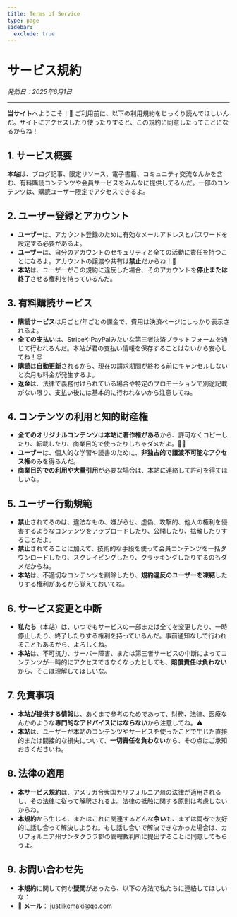 ```yaml
---
title: Terms of Service
type: page
sidebar:
  exclude: true
---
```

# サービス規約

*発効日：2025年6月1日*

---

**当サイト**へようこそ！🎉 ご利用前に、以下の利用規約をじっくり読んでほしいんだ。サイトにアクセスしたり使ったりすると、この規約に同意したってことになるからね！

## 1. サービス概要
**本站**は、ブログ記事、限定リソース、電子書籍、コミュニティ交流なんかを含む、有料購読コンテンツや会員サービスをみんなに提供してるんだ。一部のコンテンツは、購読ユーザー限定でアクセスできるよ。

## 2. ユーザー登録とアカウント
- **ユーザー**は、アカウント登録のために有効なメールアドレスとパスワードを設定する必要があるよ。
- **ユーザー**は、自分のアカウントのセキュリティと全ての活動に責任を持つことになるよ。アカウントの譲渡や共有は**禁止**だからね！🚫
- **本站**は、ユーザーがこの規約に違反した場合、そのアカウントを**停止または終了**させる権利を持っているんだ。

## 3. 有料購読サービス
- **購読サービス**は月ごと/年ごとの課金で、費用は決済ページにしっかり表示されるよ。
- **全ての支払い**は、StripeやPayPalみたいな第三者決済プラットフォームを通じて行われるんだ。本站が君の支払い情報を保存することはないから安心してね！😉
- **購読**は**自動更新**されるから、現在の請求期間が終わる前にキャンセルしないと次月も料金が発生するよ。
- **返金**は、法律で義務付けられている場合や特定のプロモーションで別途記載がない限り、支払い後には基本的に行われないから注意してね。

## 4. コンテンツの利用と知的財産権
- **全てのオリジナルコンテンツ**は**本站に著作権がある**から、許可なくコピーしたり、転載したり、商業目的で使ったりしちゃダメだよ。🙅‍♀️
- **ユーザー**は、個人的な学習や読書のために、**非独占的で譲渡不可能なアクセス権**のみを得るんだ。
- **商業目的での利用や大量引用**が必要な場合は、本站に連絡して許可を得てほしいな。

## 5. ユーザー行動規範
- **禁止**されてるのは、違法なもの、嫌がらせ、虚偽、攻撃的、他人の権利を侵害するようなコンテンツをアップロードしたり、公開したり、拡散したりすることだよ。
- **禁止**されてることに加えて、技術的な手段を使って会員コンテンツを一括ダウンロードしたり、スクレイピングしたり、クラッキングしたりするのもダメだからね。
- **本站**は、不適切なコンテンツを削除したり、**規約違反のユーザーを凍結**したりする権利があるから覚えておいてね。

## 6. サービス変更と中断
- **私たち**（本站）は、いつでもサービスの一部または全てを変更したり、一時停止したり、終了したりする権利を持っているんだ。事前通知なしで行われることもあるから、よろしくね。
- **本站**は、不可抗力、サーバー障害、または第三者サービスの中断によってコンテンツが一時的にアクセスできなくなったとしても、**賠償責任は負わない**から、そこは理解してほしいな。

## 7. 免責事項
- **本站が提供する情報**は、あくまで参考のためであって、財務、法律、医療なんかのような**専門的なアドバイスにはならない**から注意してね。⚠️
- **本站**は、ユーザーが本站のコンテンツやサービスを使ったことで生じた直接的または間接的な損失について、**一切責任を負わない**から、その点はご承知おきくださいね。

## 8. 法律の適用
- **本サービス規約**は、アメリカ合衆国カリフォルニア州の法律が適用されるし、その法律に従って解釈されるよ。法律の抵触に関する原則は考慮しないからね。
- **本規約**から生じる、またはこれに関連するどんな**争い**も、まずは両者で友好的に話し合って解決しようね。もし話し合いで解決できなかった場合は、カリフォルニア州サンタクララ郡の管轄裁判所に提出することに同意してもらうよ。

## 9. お問い合わせ先
- **本規約**に関して何か**疑問**があったら、以下の方法で私たちに連絡してほしいな：
- 📧 **メール**： [justlikemaki@qq.com](mailto:justlikemaki@qq.com)